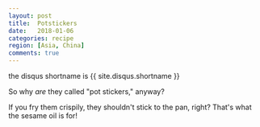 ```yaml
---
layout: post
title:  Potstickers
date:   2018-01-06
categories: recipe
region: [Asia, China]
comments: true
---
```


the disqus shortname is {{ site.disqus.shortname }}

So why *are* they called "pot stickers," anyway?

If you fry them crispily, they shouldn't stick to the pan, right?  That's what the sesame oil is for!